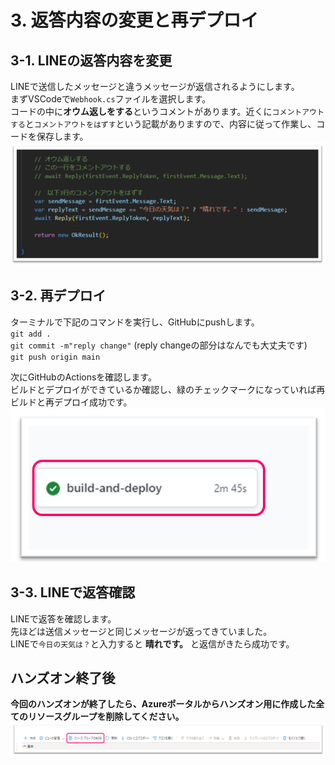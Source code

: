 # 3. 返答内容の変更と再デプロイ
## 3-1. LINEの返答内容を変更
LINEで送信したメッセージと違うメッセージが返信されるようにします。  
まずVSCodeで`Webhook.cs`ファイルを選択します。  
コードの中に**オウム返しをする**というコメントがあります。近くに`コメントアウトする`と`コメントアウトをはずす`という記載がありますので、内容に従って作業し、コードを保存します。  
![返信メッセージの変更1](images/reply_change_1.png)  

## 3-2. 再デプロイ
ターミナルで下記のコマンドを実行し、GitHubにpushします。  
`git add .`  
`git commit -m"reply change"` (reply changeの部分はなんでも大丈夫です)  
`git push origin main`  

次にGitHubのActionsを確認します。  
ビルドとデプロイができているか確認し、緑のチェックマークになっていれば再ビルドと再デプロイ成功です。  
![返信メッセージの変更2](images/reply_change_2.png)

## 3-3. LINEで返答確認  
LINEで返答を確認します。  
先ほどは送信メッセージと同じメッセージが返ってきていました。  
LINEで`今日の天気は？`と入力すると **晴れです。** と返信がきたら成功です。   


## ハンズオン終了後
**今回のハンズオンが終了したら、Azureポータルからハンズオン用に作成した全てのリソースグループを削除してください。**
![MessagingAPI](images/delete_resourcegroup_1.png) 



